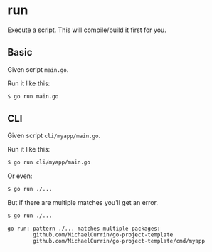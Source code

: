 # run

Execute a script. This will compile/build it first for you.


## Basic

Given script `main.go`.

Run it like this:

```sh
$ go run main.go
```


## CLI

Given script `cli/myapp/main.go`.

Run it like this:

```sh
$ go run cli/myapp/main.go
```

Or even:

```sh
$ go run ./...
```

But if there are multiple matches you'll get an error.

```sh
$ go run ./...
```
```
go run: pattern ./... matches multiple packages:
        github.com/MichaelCurrin/go-project-template
        github.com/MichaelCurrin/go-project-template/cmd/myapp
```
